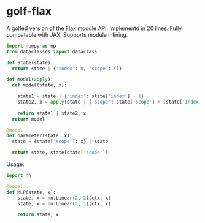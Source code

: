 # golf-flax

A golfed version of the Flax module API. Implementd in 20 lines. Fully compatable with JAX. Supports module inlining.

```python
import numpy as np
from dataclasses import dataclass

def State(state):
  return state | {'index': 0, 'scope': ()}

def model(apply):
  def model(state, x):

    state1 = state | {'index': state['index'] + 1}
    state2, x = apply(state | {'scope': state['scope'] + (state['index'],)}, x)
    
    return state1 | state2, x
  return model

@model
def parameter(state, x):
  state = {state['scope']: x} | state

  return state, state[state['scope']]
```

Usage:

```python
import nn

@model
def MLP(state, x):
    state, x = nn.Linear(2, 2)(ctx, x)
    state, x = nn.Linear(2, 1)(ctx, x)

    return state, x
```
